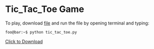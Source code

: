 # Tic_Tac_Toe Game

To play, download [file](files/tic_tac_toe.py.zip) and run the file by opening terminal and typing:

```console
foo@bar:~$ python tic_tac_toe.py
```

<a href="tic_tac_toe.py" download>Click to Download</a>
